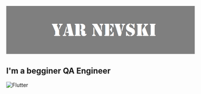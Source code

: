 ![Header](https://github.com/yarnevski/yarnevski/blob/main/Безымянный.png)

## I'm a begginer QA Engineer

![Flutter](https://img.shields.io/badge/Telegram-blue?logo=telegram)
